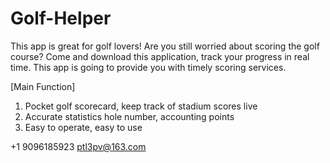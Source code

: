 # Golf-Helper
This app is great for golf lovers! Are you still worried about scoring the golf course? Come and download this application, track your progress in real time. This app is going to provide you with timely scoring services.

[Main Function]

1. Pocket golf scorecard, keep track of stadium scores live
2. Accurate statistics hole number, accounting points
3. Easy to operate, easy to use

+1 9096185923 ptl3pv@163.com
